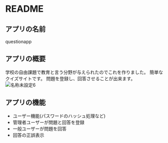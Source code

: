 # README
## アプリの名前
questionapp
## アプリの概要
学校の自由課題で教育と言う分野が与えられたのでこれを作りました。
簡単なクイズサイトです。
問題を登録し、回答させることが出来ます。
![名称未設定6](https://user-images.githubusercontent.com/61904065/90325372-c414e600-dfb5-11ea-9c3b-c542a932538f.png)
## アプリの機能
- ユーザー機能(パスワードのハッシュ処理など)
- 管理者ユーザーが問題と回答を登録
- 一般ユーザーが問題を回答
- 回答の正誤表示